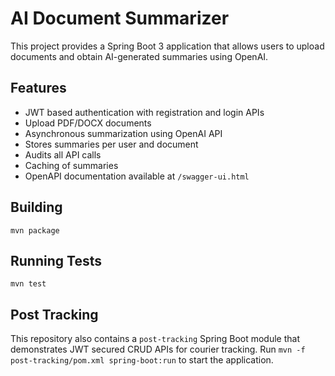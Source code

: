 # AI Document Summarizer

This project provides a Spring Boot 3 application that allows users to upload documents and obtain AI-generated summaries using OpenAI.

## Features
- JWT based authentication with registration and login APIs
- Upload PDF/DOCX documents
- Asynchronous summarization using OpenAI API
- Stores summaries per user and document
- Audits all API calls
- Caching of summaries
- OpenAPI documentation available at `/swagger-ui.html`

## Building
```
mvn package
```

## Running Tests
```
mvn test
```

## Post Tracking
This repository also contains a `post-tracking` Spring Boot module that demonstrates JWT secured CRUD APIs for courier tracking. Run `mvn -f post-tracking/pom.xml spring-boot:run` to start the application.
